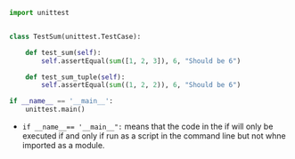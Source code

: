 ```python
import unittest


class TestSum(unittest.TestCase):

    def test_sum(self):
        self.assertEqual(sum([1, 2, 3]), 6, "Should be 6")

    def test_sum_tuple(self):
        self.assertEqual(sum((1, 2, 2)), 6, "Should be 6")

if __name__ == '__main__':
    unittest.main()
```

- `if __name__== '__main__":` means that the code in the if will only be executed if and only if run as a script in the command line but not whne imported as a module.
